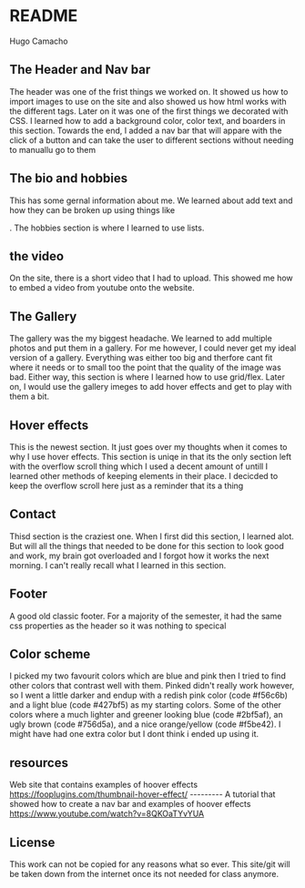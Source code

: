 # README

Hugo Camacho

## The Header and Nav bar
The header was one of the frist things we worked on. It showed us how to import images to use on the site and
also showed us how html works with the different tags. Later on it was one of the first things we decorated with CSS.
I learned how to add a background color, color text, and boarders in this section. Towards the end, I added a nav bar that will appare with the click of a button and can take the user to different sections without needing to manuallu go to them 

## The bio and hobbies
This has some gernal information about me. We learned about add text and how they can be broken up using things like <p> . The hobbies section is where I learned to use lists.

## the video
On the site, there is a short video that I had to upload. This showed me how to embed a video from youtube onto the website.

## The Gallery
The gallery was the my biggest headache. We learned to add multiple photos and put them in a gallery. For me  however, I could never get my ideal version of a gallery. Everything was either too big and therfore cant fit where it needs or to small too the point that the quality of the image was bad. Either way, this section is where I learned how to use grid/flex. Later on, I would use the gallery imeges to add hover effects and get to play with them a bit.

## Hover effects
This is the newest section. It just goes over my thoughts when it comes to why I use hover effects. This section is uniqe in that its the only section left with the overflow scroll thing which I used a decent amount of untill I learned other methods of keeping elements in their place.
I decicded to keep the overflow scroll here just as a reminder that its a thing

## Contact
Thisd section is the craziest one. When I first did this section, I learned alot. But will all the things that needed to be done for this section to look good and work, my brain got overloaded and I forgot how it works the next morning. I can't really recall what I learned in this section.

## Footer
A good old classic footer. For a majority of the semester, it had the same css properties as the header so it was nothing to specical

## Color scheme
I picked my two favourit colors which are blue and pink then I tried to find other colors that contrast well with them. Pinked didn't really work however, so I went a little darker and endup with a redish pink color (code #f56c6b) and a light blue (code  #427bf5) as my starting colors. Some of the other colors where a much lighter and greener looking blue (code #2bf5af), an ugly brown (code #756d5a), and a nice orange/yellow (code #f5be42). I might have had one extra color but I dont think i ended up using it.

## resources
Web site that contains examples of hoover effects https://fooplugins.com/thumbnail-hover-effect/ ---------
A tutorial that showed how to create a nav bar and examples of hoover effects https://www.youtube.com/watch?v=8QKOaTYvYUA

## License
This work can not be copied for any reasons what so ever. This site/git will be taken down from the internet once its not needed for class anymore.
